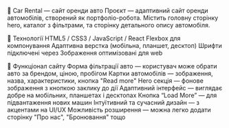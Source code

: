 🚗 Car Rental — сайт оренди авто
Проєкт — адаптивний сайт оренди автомобілів, створений як портфоліо-робота.
Містить головну сторінку hero, каталог з фільтрами, та сторінку детального опису автомобіля.

🔧 Технології
HTML5 / CSS3 / JavaScript / React
Flexbox  для компонування
Адаптивна верстка (мобільна, планшет, десктоп)
Шрифти підключені через <link> 
Зображення оптимізовані для web


🔹 Функціонал сайту
 Форма фільтрації авто — користувач може обрати авто за брендом, ціною, пробігом
 Картки автомобілів — зображення, назва, характеристики, кнопка "Read more"
 Hero секція — фонове зображення з кнопкою заклику до дії
 Адаптивний інтерфейс — виглядає добре на мобільних, планшетах і десктопах
 Кнопка “Load More”  — для підвантаження нових машин
 Інтуїтивний та сучасний дизайн — з акцентами на UI/UX
 Можливість розширення — можна легко додати сторінку "Про нас", "Бронювання" тощо




